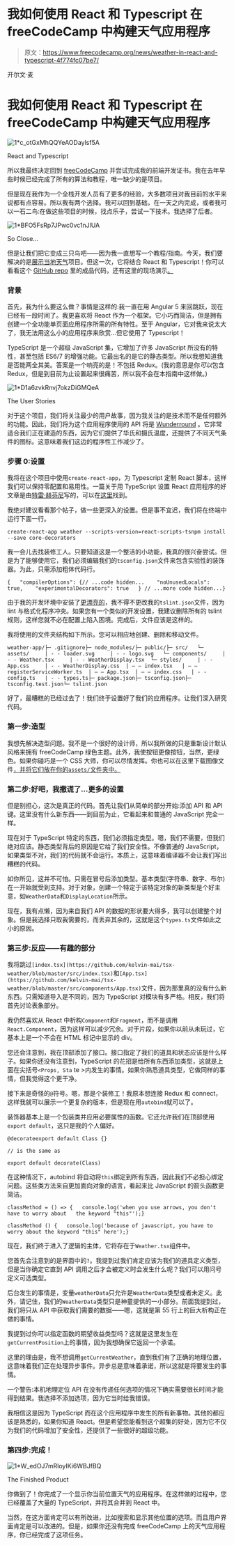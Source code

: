 # 我如何使用 React 和 Typescript 在 freeCodeCamp 中构建天气应用程序

> 原文：<https://www.freecodecamp.org/news/weather-in-react-and-typescript-4f774fc07be7/>

开尔文·麦

# 我如何使用 React 和 Typescript 在 freeCodeCamp 中构建天气应用程序

![1*c_otGxMhQQYeAODaylsf5A](img/c94a01e992a5b2209010e96204b618e6.png)

React and Typescript

所以我最终决定回到 [freeCodeCamp](https://www.freecodecamp.org) 并尝试完成我的前端开发证书。我在去年早些时候已经完成了所有的算法和教程，唯一缺少的是项目。

但是现在我作为一个全栈开发人员有了更多的经验，大多数项目对我目前的水平来说都有点容易。所以我有两个选择。我可以回到基础，在一天之内完成，或者我可以一石二鸟:在做这些项目的时候，找点乐子，尝试一下技术。我选择了后者。

![1*BFO5FsRp7JPwc0vc1nJlUA](img/b9ecc41db1936d5c6841bdf59cdcaee4.png)

So Close…

但是让我们把它变成三只鸟吧——因为我一直想写一个教程/指南。今天，我们要解决的是[展示当地天气](https://www.freecodecamp.org/challenges/show-the-local-weather)项目。但这一次，它将结合 React 和 Typescript！你可以看看这个 [GitHub repo](https://github.com/kelvin-mai/tsx-weather) 里的成品代码，还有这里的现场演示[。](https://kelvin-mai.github.io/tsx-weather/)

### **背景**

首先，我为什么要这么做？事情是这样的:我一直在用 Angular 5 来回跳跃，现在已经有一段时间了。我更喜欢将 React 作为一个框架。它小巧而简洁，但是拥有创建一个全功能单页面应用程序所需的所有特性。至于 Angular，它对我来说太大了，我无法用这么小的应用程序来欣赏…但它使用了 Typescript！

TypeScript 是一个超级 JavaScript 集，它增加了许多 JavaScript 所没有的特性，甚至包括 ES6/7 的增强功能。它最出名的是它的静态类型。所以我想知道我是否能两全其美。答案是一个响亮的是！不包括 Redux。(我的意思是你*可以*包含 Redux，但是到目前为止设置起来很痛苦，所以我不会在本指南中这样做。)

![1*D1a6zvkRnvj7okzDiGMQeA](img/eabc7d6be4e9470504fc0425e68666c6.png)

The User Stories

对于这个项目，我们将关注最少的用户故事，因为我关注的是技术而不是任何额外的功能。因此，我们将为这个应用程序使用的 API 将是 [Wunderround](https://www.wunderground.com/weather/api/) 。它非常适合我们正在建造的东西，因为它们提供了华氏和摄氏温度，还提供了不同天气条件的图标。这意味着我们这边的程序性工作减少了。

### 步骤 0:设置

我将在这个项目中使用`create-react-app`，为 Typescript 定制 React 脚本，这样我们可以保持零配置和易用性。一篇关于用 TypeScript 设置 React 应用程序的好文章是由[特雷·赫芬尼](https://levelup.gitconnected.com/@treyhuffine)写的，可以在[这里](https://levelup.gitconnected.com/typescript-and-react-using-create-react-app-a-step-by-step-guide-to-setting-up-your-first-app-6deda70843a4)找到。

我绝对建议看看那个帖子，做一些更深入的设置。但是事不宜迟，我们将在终端中运行下面一行。

```
create-react-app weather --scripts-version=react-scripts-tsnpm install --save core-decorators
```

我一会儿去找装修工人。只要知道这是一个整洁的小功能，我真的很兴奋尝试。但是为了能够使用它，我们必须编辑我们的`tsconfig.json`文件来包含实验性的装饰器。为此，只需添加粗体代码行。

```
{   "compilerOptions": {// ...code hidden...    "noUnusedLocals": true,    "experimentalDecorators": true   } // ...more code hidden...}
```

由于我的开发环境中安装了[更漂亮的](https://github.com/prettier/prettier-vscode)，我不得不更改我的`tslint.json`文件，因为 lint 与格式化程序冲突。如果您有一个类似的开发设置，我建议删除所有的 tslint 规则，这样您就不必在配置上陷入困境。完成后，文件应该是这样的。

我将使用的文件夹结构如下所示。您可以相应地创建、删除和移动文件。

```
weather-app/├─ .gitignore├─ node_modules/├─ public/├─ src/   └─ assets/     | - - loader.svg     | - - logo.svg   └─ components/     | - - Weather.tsx     | - - WeatherDisplay.tsx  └─ styles/     | - - App.css     | - - WeatherDisplay.css  | — — index.tsx   | — — registerServiceWorker.ts  | — — App.tsx  | — — index.css   | - - config.ts   | - - types.ts├─ package.json├─ tsconfig.json├─ tsconfig.test.json└─ tslint.json
```

好了，最糟糕的已经过去了！我们终于设置好了我们的应用程序。让我们深入研究代码。

### 第一步:造型

我想先解决造型问题。我不是一个很好的设计师，所以我所做的只是重新设计默认风格来拥有 freeCodeCamp 绿色主题。此外，我使按钮更像按钮，当然，更绿色。如果你碰巧是一个 CSS 大师，你可以尽情发挥。你也可以在这里下载图像文件[，并将它们放在你的`assets/`文件夹中。](https://github.com/kelvin-mai/tsx-weather/tree/master/src/assets)

### 第二步:好吧，我撒谎了…更多的设置

但是别担心，这次是真正的代码。首先让我们从简单的部分开始:添加 API 和 API 键。这里没有什么新东西——到目前为止，它看起来和普通的 JavaScript 完全一样。

现在对于 TypeScript 特定的东西，我们必须指定类型。嗯，我们不需要，但我们绝对应该。静态类型背后的原因是它给了我们安全性。不像普通的 JavaScript，如果类型不对，我们的代码就不会运行。本质上，这意味着编译器不会让我们写出糟糕的代码。

如你所见，这并不可怕。只需在冒号后添加类型。基本类型(字符串、数字、布尔)在一开始就受到支持。对于对象，创建一个特定于该特定对象的新类型是个好主意，如`WeatherData`和`DisplayLocation`所示。

现在，我有点懒，因为来自我们 API 的数据的形状要大得多，我可以创建整个对象。但是我选择只取我需要的，而丢弃其余的，这就是这个`types.ts`文件如此之小的原因。

### 第三步:反应——有趣的部分

我将跳过`[index.tsx](https://github.com/kelvin-mai/tsx-weather/blob/master/src/index.tsx)`和`[App.tsx](https://github.com/kelvin-mai/tsx-weather/blob/master/src/components/App.tsx)`文件，因为那里真的没有什么新东西。只需知道导入是不同的，因为 TypeScript 对模块有多严格。相反，我们将首先讨论表象部分。

我仍然喜欢从 React 中析构`Component`和`Fragment`，而不是调用`React.Component`，因为这样可以减少冗余。对于片段，如果你以前从未玩过，它基本上是一个不会在 HTML 标记中显示的 div。

您还会注意到，我在顶部添加了接口。接口指定了我们的道具和状态应该是什么样子。如果你还没有注意到，TypeScript 的花招是给所有东西添加类型，这就是上面在尖括号`<Props, Sta` te >内发生的事情。如果你熟悉道具类型，它做同样的事情，但我觉得这个更干净。

接下来是奇怪的`@`符号。嗯，那是个装修工！我原本想连接 Redux 和 connect，这样我就可以展示一个更复杂的版本，但是现在用`autobind`就可以了。

装饰器基本上是一个包装类并应用必要属性的函数。它还允许我们在顶部使用`export default`，这只是我的个人偏好。

```
@decorateexport default Class {}
```

```
// is the same as
```

```
export default decorate(Class)
```

在这种情况下，autobind 将自动将`this`绑定到所有东西，因此我们不必担心绑定问题。这些类方法来自更加面向对象的语言，看起来比 JavaScript 的箭头函数更简洁。

```
classMethod = () => {   console.log('when you use arrows, you don't have to worry about   the keyword "this"');}
```

```
classMethod () {   console.log('because of javascript, you have to   worry about the keyword "this" here');}
```

现在，我们终于进入了逻辑的主体，它将存在于`Weather.tsx`组件中。

您首先会注意到的是界面中的`?`。我提到过我们肯定应该为我们的道具定义类型，但是当你确定它直到 API 调用之后才会被定义时会发生什么呢？我们可以用问号定义可选类型。

后台发生的事情是，变量`weatherData`只允许是`WeatherData`类型或者未定义。此外，请记住，我们的`WeatherData`类型只是神童提供的一小部分。前面我提到过，我们将只从 API 中获取我们需要的数据——嗯，这就是第 55 行上的巨大析构正在做的事情。

我提到过你可以指定函数的期望收益类型吗？这就是这里发生在`getCurrentPosition`上的事情，因为我想确保它返回一个承诺。

这里的理由是，我不想调用`getCurrentWeather`，直到我们有了正确的地理位置，这意味着我们正在处理异步事件。异步总是意味着承诺，所以这就是将要发生的事情。

一个警告:本机地理定位 API 在没有传递任何选项的情况下确实需要很长时间才能得到结果。我选择不添加选项，因为它当时给我错误。

我相信这是因为 TypeScript 而在这个应用程序中发生的所有新事物。其他的都应该是熟悉的，如果你知道 React。但是希望您能看到这个超集的好处，因为它不仅为我们的代码增加了安全性，还提供了一些很好的超级功能。

### 第四步:完成！

![1*W_edOJ7mRloyIKi6WBJfBQ](img/d9a76dc7d2dcee6137b72c7ccb5353c4.png)

The Finished Product

你做到了！你完成了一个显示你当前位置天气的应用程序。在这样做的过程中，您已经覆盖了大量的 TypeScript，并将其合并到 React 中。

当然，在这方面肯定可以有所改进，比如搜索和显示其他位置的选项。而且用户界面肯定是可以改进的。但是，如果你还没有完成 freeCodeCamp 上的天气应用程序，你已经完成了这项任务。